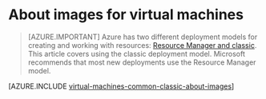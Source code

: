 <properties
	pageTitle="About images for virtual machines | Azure"
	description="Learn about how images are used with virtual machines in Azure."
	services="virtual-machines-linux"
	documentationCenter=""
	authors="cynthn"
	manager="timlt"
	editor="tysonn"
	tags="azure-service-management"/>

<tags
	ms.service="virtual-machines-linux"
	ms.date="04/29/2016"
	wacn.date=""/>

# About images for virtual machines

> [AZURE.IMPORTANT] Azure has two different deployment models for creating and working with resources:  [Resource Manager and classic](/documentation/articles/resource-manager-deployment-model).  This article covers using the classic deployment model. Microsoft recommends that most new deployments use the Resource Manager model.

[AZURE.INCLUDE [virtual-machines-common-classic-about-images](../includes/virtual-machines-common-classic-about-images.md)]
